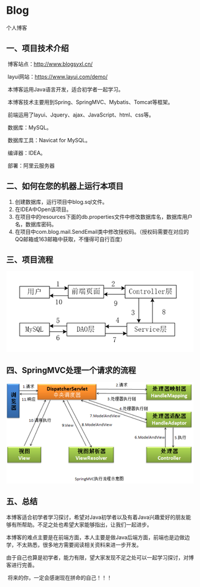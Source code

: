 # Blog
个人博客
## 一、项目技术介绍

​	博客站点：http://www.blogsyxl.cn/

​	layui网站：https://www.layui.com/demo/

​	本博客运用Java语言开发，适合初学者一起学习。

​	本博客技术主要用到Spring、SpringMVC、Mybatis、Tomcat等框架。

​	前端运用了layui、Jquery、ajax、JavaScript、html、css等。

​	数据库：MySQL。

​	数据库工具：Navicat for MySQL。

​	编译器：IDEA。

​	部署：阿里云服务器

## 二、如何在您的机器上运行本项目

1. 创建数据库，运行项目中blog.sql文件。
2. 在IDEA中Open该项目。
3. 在项目中的resources下面的db.properties文件中修改数据库名，数据库用户名，数据库密码。
4. 在项目中com.blog.mail.SendEmail类中修改授权码。（授权码需要在对应的QQ邮箱或163邮箱中获取，不懂得可自行百度）

## 三、项目流程



![博客流程图](https://github.com/xyq453055044/Blog/blob/master/%E5%8D%9A%E5%AE%A2%E6%B5%81%E7%A8%8B%E5%9B%BE.jpg)

## 四、SpringMVC处理一个请求的流程

![SpringMVC请求流程](SpringMVC请求流程.png)

## 五、总结

  ​        本博客适合初学者学习探讨，希望对Java初学者以及有着Java兴趣爱好的朋友能够有所帮助。不足之处也希望大家能够指出，让我们一起进步。

​       本博客的难点主要是在前端方面，本人主要是做Java后端方面，前端也是边做边学，不太熟悉，很多地方需要阅读相关资料来进一步开发。

​       由于自己也算是初学者，能力有限，望大家发现不足之处可以一起学习探讨，对博客进行完善。

​       将来的你，一定会感谢现在拼命的自己！！！
